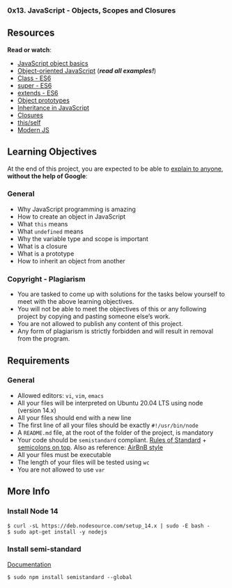 ### 0x13. JavaScript - Objects, Scopes and Closures

Resources
---------

**Read or watch**:

*   [JavaScript object basics](/rltoken/dsSkBB-Cj0tqUFL8eOZLLQ "JavaScript object basics")
*   [Object-oriented JavaScript](/rltoken/qqgqdyHPzUZkKQ5UMnw2MQ "Object-oriented JavaScript") (_**read all examples!**_)
*   [Class - ES6](/rltoken/NEm-UViCThD5hfq_3Lj9Hg "Class - ES6")
*   [super - ES6](/rltoken/_cxdVKsdqPWbbp2cHtQSbQ "super - ES6")
*   [extends - ES6](/rltoken/6wdl6Bc5yjBplpiZKmr6Zw "extends - ES6")
*   [Object prototypes](/rltoken/NiBbDiOlfhfUf4eIigglIw "Object prototypes")
*   [Inheritance in JavaScript](/rltoken/qqgqdyHPzUZkKQ5UMnw2MQ "Inheritance in JavaScript")
*   [Closures](/rltoken/CybTMKEDNdTdU99kx_OXgQ "Closures")
*   [this/self](/rltoken/XcOkisoKPud4faDDkLMABw "this/self")
*   [Modern JS](/rltoken/rU_q2J3qGWfvTYNllW8JnA "Modern JS")

Learning Objectives
-------------------

At the end of this project, you are expected to be able to [explain to anyone](/rltoken/Eo6JxX0bkDywq4IxT8wRew "explain to anyone"), **without the help of Google**:

### General

*   Why JavaScript programming is amazing
*   How to create an object in JavaScript
*   What `this` means
*   What `undefined` means
*   Why the variable type and scope is important
*   What is a closure
*   What is a prototype
*   How to inherit an object from another

### Copyright - Plagiarism

*   You are tasked to come up with solutions for the tasks below yourself to meet with the above learning objectives.
*   You will not be able to meet the objectives of this or any following project by copying and pasting someone else’s work.
*   You are not allowed to publish any content of this project.
*   Any form of plagiarism is strictly forbidden and will result in removal from the program.

Requirements
------------

### General

*   Allowed editors: `vi`, `vim`, `emacs`
*   All your files will be interpreted on Ubuntu 20.04 LTS using node (version 14.x)
*   All your files should end with a new line
*   The first line of all your files should be exactly `#!/usr/bin/node`
*   A `README.md` file, at the root of the folder of the project, is mandatory
*   Your code should be `semistandard` compliant. [Rules of Standard](/rltoken/CAKkGG6pUDtpu3T2rn4MXw "Rules of Standard") + [semicolons on top](/rltoken/oc1-9XTUtCiIyZkdAFvoUQ "semicolons on top"). Also as reference: [AirBnB style](/rltoken/JvqqQQrEPtGjP-57CZSEaQ "AirBnB style")
*   All your files must be executable
*   The length of your files will be tested using `wc`
*   You are not allowed to use `var`

More Info
---------

### Install Node 14

    $ curl -sL https://deb.nodesource.com/setup_14.x | sudo -E bash -
    $ sudo apt-get install -y nodejs
    

### Install semi-standard

[Documentation](/rltoken/oc1-9XTUtCiIyZkdAFvoUQ "Documentation")

    $ sudo npm install semistandard --global
